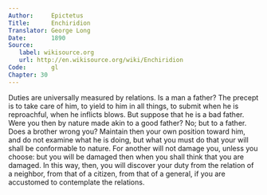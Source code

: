 ```yaml
---
Author:     Epictetus  
Title:      Enchiridion  
Translator: George Long  
Date:       1890  
Source:
   label: wikisource.org
   url: http://en.wikisource.org/wiki/Enchiridion
Code:       gl  
Chapter: 30
---
```


Duties are universally measured by relations. Is a man a father? The precept is
to take care of him, to yield to him in all things, to submit when he is
reproachful, when he inflicts blows. But suppose that he is a bad father. Were
you then by nature made akin to a good father? No; but to a father. Does a
brother wrong you? Maintain then your own position toward him, and do not
examine what he is doing, but what you must do that your will shall be
conformable to nature. For another will not damage you, unless you choose: but
you will be damaged then when you shall think that you are damaged. In this
way, then, you will discover your duty from the relation of a neighbor, from
that of a citizen, from that of a general, if you are accustomed to contemplate
the relations.


